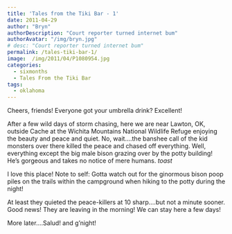 ```yaml
---
title: 'Tales from the Tiki Bar - 1'
date: 2011-04-29
author: "Bryn"
authorDescription: "Court reporter turned internet bum"
authorAvatar: "/img/bryn.jpg"
# desc: "Court reporter turned internet bum"
permalink: /tales-tiki-bar-1/
image:  /img/2011/04/P1080954.jpg
categories:
  - sixmonths
  - Tales From the Tiki Bar
tags:
  - oklahoma
---
```

Cheers, friends! Everyone got your umbrella drink? Excellent!

After a few wild days of storm chasing, here we are near Lawton, OK, outside Cache at the Wichita Mountains National Wildlife Refuge enjoying the beauty and peace and quiet. No, wait....the banshee call of the kid monsters over there killed the peace and chased off everything. Well, everything except the big male bison grazing over by the potty building! He’s gorgeous and takes no notice of mere humans. *toast*  

I love this place! Note to self: Gotta watch out for the ginormous bison poop piles on the trails within the campground when hiking to the potty during the night!

At least they quieted the peace-killers at 10 sharp....but not a minute sooner. Good news! They are leaving in the morning! We can stay here a few days!

More later....Salud! and g’night!